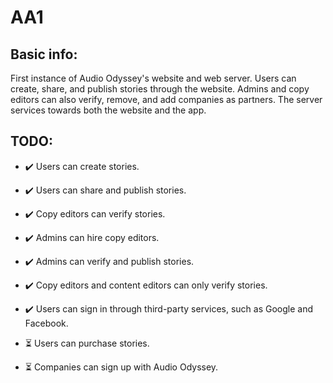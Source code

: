# AA1

## Basic info:
<p>First instance of Audio Odyssey's website and web server. Users can create, share, and publish stories through the website. Admins and copy editors can also verify, remove, and add companies as partners. The server services towards both the website and the app.</p>

## TODO:
- ✔️ Users can create stories.
- ✔️ Users can share and publish stories.
- ✔️ Copy editors can verify stories.
- ✔️ Admins can hire copy editors.
- ✔️ Admins can verify and publish stories.
- ✔️ Copy editors and content editors can only verify stories.
- ✔️ Users can sign in through third-party services, such as Google and Facebook.

- ⏳	 Users can purchase stories.
- ⏳	 Companies can sign up with Audio Odyssey.
